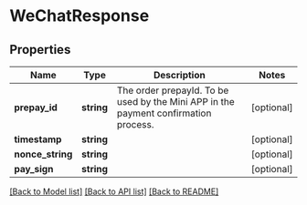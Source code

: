 # WeChatResponse

## Properties
Name | Type | Description | Notes
------------ | ------------- | ------------- | -------------
**prepay_id** | **string** | The order prepayId. To be used by the Mini APP in the payment confirmation process. | [optional] 
**timestamp** | **string** |  | [optional] 
**nonce_string** | **string** |  | [optional] 
**pay_sign** | **string** |  | [optional] 

[[Back to Model list]](../../README.md#documentation-for-models) [[Back to API list]](../../README.md#documentation-for-api-endpoints) [[Back to README]](../../README.md)

